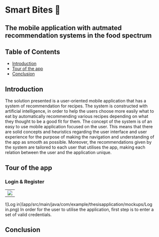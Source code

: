 # Smart Bites 🥧
## The mobile application with autmated recommendation systems in the food spectrum

## Table of Contents
* [Introduction](#introduction)
* [Tour of the app](#tour-of-the-app)
* [Conclusion](#conclusion)

## Introduction
The solution presented is a user-oriented mobile application that has a system of recommendation for recipes. The system is constructed with artificial intelligence, in order to help the users choose more easily what to eat by automatically recommending various recipes depending on what they thought to be a good fit for them.
The concept of the system is of an easy to use mobile application focused on the user. This means that there are solid concepts and heuristics regarding the user interface and user experience for the purpose of making the navigation and understanding of the app as smooth as possible. Moreover, the recommendations given by the system are tailored to each user that utilises the app, making each relation between the user and the application unique.

## Tour of the app

### Login & Register
<table style="margin-left:auto;margin-right:auto;">
  <tr>
   <td> <img src="./app/src/main/java/com/example/thesisapplication/mockups/Log in.png"> </td>
 </tr> 
</table>
![Log in](app/src/main/java/com/example/thesisapplication/mockups/Log in.png)
In order for the user to utilise the application, first step is to enter a set of valid credentials. 

## Conclusion

